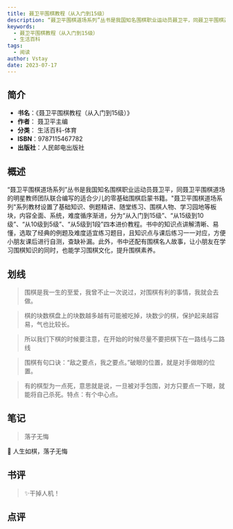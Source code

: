 ```yaml
---
title: 聂卫平围棋教程（从入门到15级）
description: “聂卫平围棋道场系列”丛书是我国知名围棋职业运动员聂卫平，同聂卫平围棋道场的明星教师团队联合编写的适合少儿的零基础围棋启蒙书籍。"聂卫平围棋道场系列"系列教材设置了基础知识、例题精讲、随堂练习、围棋人物、学习园地等板块，内容全面、系统，难度循序渐进，分为“
keywords:
  - 聂卫平围棋教程（从入门到15级）
  - 生活百科
tags:
  - 阅读
author: Vstay
date: 2023-07-17
---
```


## 简介

- **书名**：《聂卫平围棋教程（从入门到15级）》
- **作者**： 聂卫平主编
- **分类**： 生活百科-体育
- **ISBN**：9787115467782
- **出版社**：人民邮电出版社

## 概述

“聂卫平围棋道场系列”丛书是我国知名围棋职业运动员聂卫平，同聂卫平围棋道场的明星教师团队联合编写的适合少儿的零基础围棋启蒙书籍。"聂卫平围棋道场系列"系列教材设置了基础知识、例题精讲、随堂练习、围棋人物、学习园地等板块，内容全面、系统，难度循序渐进，分为“从入门到15级”、“从15级到10级”、“从10级到5级”、“从5级到1段”四本进价教程。书中的知识点讲解清晰、易懂，选取了经典的例题及难度适宜练习题目，且知识点与课后练习一一对应，方便小朋友课后进行自测，查缺补漏。此外，书中还配有围棋名人故事，让小朋友在学习围棋知识的同时，也能学习围棋文化，提升围棋素养。

## 划线 
 

> 围棋是我一生的至爱，我曾不止一次说过，对围棋有利的事情，我就会去做。 

> 棋的块数棋盘上的块数越多越有可能被吃掉，块数少的棋，保护起来越容易，气也比较长。 

> 所以我们下棋的时候要注意，在开始的时候尽量不要把棋下在一路线与二路线 

> 围棋有句口诀：“敌之要点，我之要点。”破眼的位置，就是对手做眼的位置。 

> 有的棋型为一点死，意思就是说，一旦被对手包围，对方只要点一下眼，就能将自己杀死。特点：有个中心点。

## 笔记


> 落子无悔

💭 人生如棋，落子无悔

## 书评

> ✨干掉人机！

## 点评
